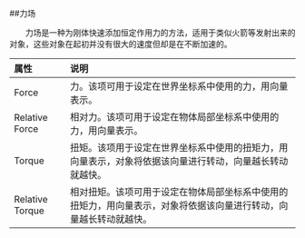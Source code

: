 ##力场

&emsp;&emsp;力场是一种为刚体快速添加恒定作用力的方法，适用于类似火箭等发射出来的对象，这些对象在起初并没有很大的速度但却是在不断加速的。

|属性|说明|
|:--|:--|
|Force|力。该项可用于设定在世界坐标系中使用的力，用向量表示。|
|Relative Force|相对力。该项可用于设定在物体局部坐标系中使用的力，用向量表示。|
|Torque|扭矩。该项用于设定在世界坐标系中使用的扭矩力，用向量表示，对象将依据该向量进行转动，向量越长转动就越快。|
|Relative Torque|相对扭矩。该项可用于设定在物体局部坐标系中使用的扭矩力，用向量表示，对象将依据该向量进行转动，向量越长转动就越快。|